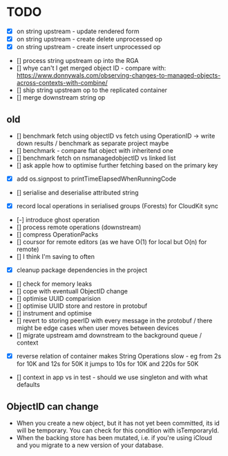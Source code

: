 # TODO





- [x] on string upstream - update rendered form
- [x] on string upstream - create delete unprocessed op
- [x] on string upstream - create insert unprocessed op
- [] process string upstream op into the RGA
- [] whye can't I get merged object ID - compare with:
https://www.donnywals.com/observing-changes-to-managed-objects-across-contexts-with-combine/
- [] ship string upstream op to the replicated container
- [] merge downstream string op





## old

- [] benchmark fetch using objectID vs fetch using OperationID -> write down results / benchmark as separate project maybe
- [] benchmark - compare flat object with inheritend one
- [] benchmark fetch on nsmanagedobjectID vs linked list
- [] ask apple how to optimise further fetching based on the primary key

- [x] add os.signpost to printTimeElapsedWhenRunningCode
- [] serialise and deserialise attributed string

- [x] record local operations in serialised groups (Forests) for CloudKit sync
- [-] introduce ghost operation
- [] process remote operations (downstream)
- [] compress OperationPacks
- [] coursor for remote editors (as we have O(1) for local but O(n) for remote)
- [] I think I'm saving to often
- [x] cleanup package dependencies in the project
- [] check for memory leaks
- [] cope with eventuall ObjectID change
- [] optimise UUID comparision
- [] optimise UUID store and restore in protobuf
- [] instrument and optimise
- [] revert to storing peerID with every message in the protobuf / there might be edge cases when user moves between devices
- [] migrate upstream amd downstream to the background queue / context
- [x] reverse relation of container makes String Operations slow - eg from 2s for 10K and 12s for 50K it jumps to 10s for 10K and 220s for 50K

- [] context in app vs in test - should we use singleton and with what defaults


## ObjectID can change
- When you create a new object, but it has not yet been committed, its id will be temporary. You can check for this condition with isTemporaryId.
- When the backing store has been mutated, i.e. if you're using iCloud and you migrate to a new version of your database.

